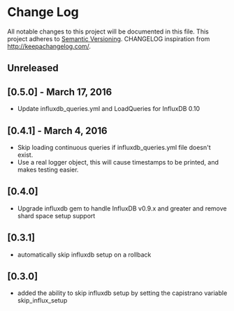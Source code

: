 # Change Log
All notable changes to this project will be documented in this file.
This project adheres to [Semantic Versioning](http://semver.org/).
CHANGELOG inspiration from http://keepachangelog.com/.

## Unreleased

## [0.5.0] - March 17, 2016
* Update influxdb_queries.yml and LoadQueries for InfluxDB 0.10

## [0.4.1] - March 4, 2016
* Skip loading continuous queries if influxdb_queries.yml file doesn't exist.
* Use a real logger object, this will cause timestamps to be printed, and makes
  testing easier.

## [0.4.0]
* Upgrade influxdb gem to handle InfluxDB v0.9.x and greater and remove shard space setup support

## [0.3.1]
* automatically skip influxdb setup on a rollback

## [0.3.0]
* added the ability to skip influxdb setup by setting the capistrano variable skip_influx_setup
